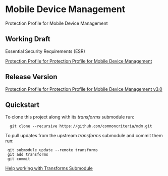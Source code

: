 Mobile Device Management
===========

Protection Profile for Mobile Device Management


## Working Draft
Essential Security Requirements (ESR)

[Protection Profile for Protection Profile for Mobile Device Management](http://common-criteria.rhcloud.com/mdm/output/mdm-release.html)

## Release Version
[Protection Profile for Protection Profile for Mobile Device Management v3.0](https://www.niap-ccevs.org/Profile/Info.cfm?id=392)

## Quickstart
To clone this project along with its _transforms_ submodule run:

````
  git clone --recursive https://github.com/commoncriteria/mdm.git
````
To pull updates from the upstream _transforms_ submodule and commit them run:
````
 git submodule update --remote transforms
 git add transforms
 git commit
````

[Help working with Transforms Submodule](https://github.com/commoncriteria/transforms/wiki/Working-with-Transforms-as-a-Submodule)
